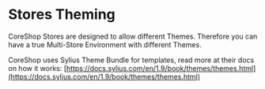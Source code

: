 # Stores Theming

CoreShop Stores are designed to allow different Themes. Therefore you can have a true Multi-Store Environment with
different Themes.

CoreShop uses Sylius Theme Bundle for templates, read more at their docs on how it
works: [https://docs.sylius.com/en/1.9/book/themes/themes.html](https://docs.sylius.com/en/1.9/book/themes/themes.html)
